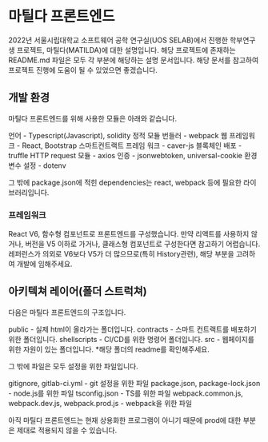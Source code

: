 # 마틸다 프론트엔드
2022년 서울시립대학교 소프트웨어 공학 연구실(UOS SELAB)에서 진행한 학부연구생 프로젝트, 마틸다(MATILDA)에 대한 설명입니다.
해당 프로젝트에 존재하는 README.md 파일은 모두 각 부분에 해당하는 설명 문서입니다.
해당 문서를 참고하여 프로젝트 진행에 도움이 될 수 있었으면 좋겠습니다.

## 개발 환경
마틸다 프론트엔드를 위해 사용한 모듈은 아래와 같습니다.

언어 - Typescript(Javascript), solidity
정적 모듈 번들러 - webpack
웹 프레임워크 - React, Bootstrap
스마트컨트랙트 프레임 워크 - caver-js
블록체인 배포 - truffle
HTTP request 모듈 - axios
인증 - jsonwebtoken, universal-cookie
환경변수 설정 - dotenv

그 밖에 package.json에 적힌 dependencies는 react, webpack 등에 필요한 라이브러리입니다.

### 프레임워크
React V6, 함수형 컴포넌트로 프론트엔드를 구성했습니다.
만약 리액트를 사용하지 않거나, 버전을 V5 이하로 가거나, 클래스형 컴포넌트로 구성한다면 참고하기 어렵습니다.
레퍼런스가 의외로 V6보다 V5가 더 많으므로(특히 History관련), 해당 부분을 고려하여 개발에 임해주세요.

## 아키텍쳐 레이어(폴더 스트럭쳐)
다음은 마틸다 프론트엔드의 구조입니다.

public - 실제 html이 올라가는 폴더입니다.
contracts - 스마트 컨트랙트를 배포하기 위한 폴더입니다.
shellscripts - CI/CD를 위한 명령어 폴더입니다.
src - 웹페이지를 위한 자원이 있는 폴더입니다. *해당 폴더의 readme를 확인해주세요.

그 밖에 파일은 모두 설정을 위한 파일입니다.

gitignore, gitlab-ci.yml - git 설정을 위한 파일
package.json, package-lock.json - node.js를 위한 파일
tsconfig.json - TS를 위한 파일
webpack.common.js, webpack.dev.js, webpack.prod.js - webpack을 위한 파일

아직 마틸다 프론트엔드는 현재 상용화한 프로그램이 아니기 때문에 prod에 대한 부분은 제대로 적용되지 않을 수 있습니다.